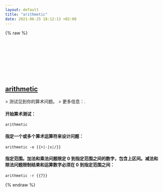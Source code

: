 ```yaml
---
layout: default
title: "arithmetic"
date: 2021-06-25 18:12:13 +02:00
---
```

{% raw %}
<h2 id="arithmetic">
  <a href="/zh/linux/arithmetic.html">arithmetic</a> <a href="#arithmetic"><svg class="icon">
    <use href="/assets/images/unicode_sprite.svg#link" />
  </svg></a>
</h2>
> 测试见到你的算术问题。
> 更多信息：<https://manpages.debian.org/bsdgames/arithmetic.6.html>.

#### 开始算术测试：
```shell
arithmetic
```
#### 指定一个或多个算术运算符来设计问题：
```shell
arithmetic -o {{+|-|x|/}}
```
#### 指定范围。加法和乘法问题限定 0 到指定范围之间的数字，包含上区间。减法和除法问题限制结果和运算数字必须在 0 到指定范围之间：
```shell
arithmetic -r {{7}}
```
{% endraw %}